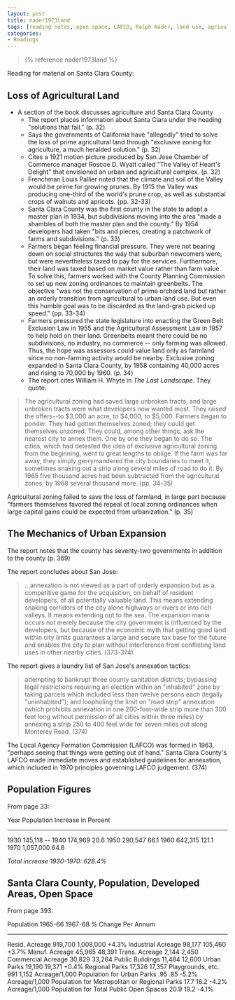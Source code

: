 ```yaml
---
layout: post
title: nader1973land
tags: [reading notes, open space, LAFCO, Ralph Nader, land use, agriculture, greenbelts, Santa Clara County, population]
categories:
- Readings
---
```


> {% reference nader1973land %}

Reading for material on Santa Clara County:

## Loss of Agricultural Land

- A section of the book discusses agriculture and Santa Clara County
    - The report places information about Santa Clara under the heading
    "solutions that fail." (p. 32)
    - Says the governments of California have "allegedly" tried to solve the
    loss of prime agricultural land through "exclusive zoning for agriculture,
    a much heralded solution." (p. 32)
    - Cites a 1921 motion picture produced by San Jose Chamber of Commerce
    manager Roscoe D. Wyatt called "The Valley of Heart's Delight" that
    envisioned an urban and agricultural complex. (p. 32)
    - Frenchman Louis Pallier noted that the climate and soil of the Valley
    would be prime for growing prunes. By 1915 the Valley was producing
    one-third of the world's prune crop, as well as substantial crops of
    walnuts and apricots. (pp. 32-33)
    - Santa Clara County was the first county in the state to adopt a master
    plan in 1934, but subdivisions moving into the area "made a shambles of
    both the master plan and the county." By 1954 developers had taken "bits
    and pieces, creating a patchwork of farms and subdivisions." (p. 33)
    - Farmers began feeling financial pressure. They were not bearing down on
    social structures the way that suburban newcomers were, but were
    nevertheless taxed to pay for the services. Furthermore, their land was
    taxed based on market value rather than farm value. To solve this, farmers
    worked with the County Planning Commission to set up new zoning ordinances
    to maintain greenbelts. The objective "was not the conservation of prime
    orchard land but rather an orderly transition from agricultural to urban
    land use. But even this humble goal was to be discarded as the land-grab
    picked up speed." (pp. 33-34)
    - Farmers pressured the state legislature into enacting the Green Belt
    Exclusion Law in 1955 and the Agricultural Assessment Law in 1957 to help
    hold on their land. Greenbelts meant there could be no subdivisions, no
    industry, no commerce -- only farming was allowed. Thus, the hope was
    assessors could value land only as farmland since no non-farming activity
    would be nearby. Exclusive zoning expanded in Santa Clara County, by 1958
    containing 40,000 acres and rising to 70,000 by 1960. (p. 34)
    - The report cites William H. Whyte in *The Last Landscape*. They quote:

> The agricultural zoning had saved large unbroken tracts, and large unbroken
> tracts were what developers now wanted most. They raised the offers--to
> $3,000 an acre, to $4,000, to $5,000. Farmers began to ponder. They had
> gotten themselves zoned; they could get themselves unzoned. They could,
> among other things, ask the nearest city to annex them. One by one they
> began to do so. The cities, which had detested the idea of exclusive
> agricultural zoning from the beginning, went to great lengths to oblige. If
> the farm was far away, they simply gerrymandered the city boundaries to meet
> it, sometimes snaking out a strip along several miles of road to do it. By
> 1965 five thousand acres had been subtracted from the agricultural zones; by
> 1968 several thousand more. (pp. 34-35)

Agricultural zoning failed to save the loss of farmland, in large part because
"farmers themselves favored the repeal of local zoning ordinances when large
capital gains could be expected from urbanization." (p. 35)

## The Mechanics of Urban Expansion

The report notes that the county has seventy-two governments in addition to
the county (p. 369)

The report concludes about San Jose:

> ...annexation is not viewed as a part of orderly expansion but as a
> competitive game for the acquisition, on behalf of resident developers, of
> all potentially valuable land. This means extending snaking corridors of the
> city alone highways or rivers or into rich valleys. It means extending out
> to the sea. The expansion mania occurs not merely because the city
> government is influenced by the developers, but because of the economic myth
> that getting good land within city limits guarantees a large and secure tax
> base for the future and enables the city to plan without interference from
> conflicting land uses in other nearby cities. (373-374)

The report gives a laundry list of San Jose's annexation tactics:

> attempting to bankrupt three county sanitation districts; bypassing legal
> restrictions requiring an election within an "inhabited" zone by taking
> parcels which included less than twelve persons each (legally
> "uninhabited"); and loopholing the limit on "road strip" annexation (which
> prohibits annexation in one 200-foot-wide strip more than 300 feet long
> without permission of all cities within three miles) by annexing a strip 250
> to 400 feet wide for seven miles out along Monterey Road. (374)

The Local Agency Formation Commission (LAFCO) was formed in 1963, "perhaps
seeing that things were getting out of hand." Santa Clara County's LAFCO made
immediate moves and established guidelines for annexation, which included in
1970 principles governing LAFCO judgement. (374)

Population Figures
------------------

From page 33:

Year         Population        Increase in Percent
----         ----------        -------------------
1930         145,118           --
1940         174,969           20.6
1950         290,547           66.1
1960         642,315           121.1
1970         1,057,000         64.6

*Total increase 1930-1970: 628.4%*

Santa Clara County, Population, Developed Areas, Open Space
-----------------------------------------------------------

From page 393:

Population                                                    1965-66      1967-68     % Change Per Annum
----------                                                    -------      -------     ------------------
Resid. Acreage                                                919,700      1,008,000   +4.3%
Industrial Acreage                                            98,177       105,460     +3.7%
Manuf. Acreage                                                45,965       48,391
Trans. Acreage                                                2,144        2,450
Commercial Acreage                                            30,829       33,264
Public Buildings                                              11,484       12,600
Urban Parks                                                   19,190       19,371      +0.4%
Regional Parks                                                17,326       17,357
Playgrounds, etc.                                             991          1,152
Acreage/1,000 Population for Urban Parks                      .95          .85         -5.2%
Acreage/1,000 Population for Metropolitan or Regional Parks   17.7         16.2        -4.2%
Acreage/1,000 Population for Total Public Open Spaces         20.9         19.2        -4.1%
